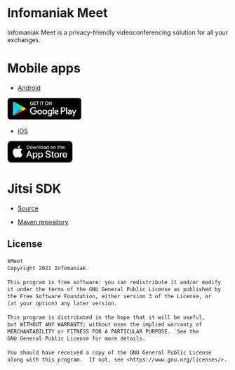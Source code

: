 # Infomaniak Meet
Infomaniak Meet is a privacy-friendly videoconferencing solution for all your exchanges.

# Mobile apps

* [Android](https://github.com/Infomaniak/android-infomaniak-meet)

[<img src="img/google-play-badge.png" height="50">](https://play.google.com/store/apps/details?id=com.infomaniak.meet)

* [iOS](https://github.com/Infomaniak/ios-infomaniak-meet)

[<img src="img/appstore-badge.png" height="50">](https://itunes.apple.com/us/app/infomaniak-meet/id1505940319)

# Jitsi SDK

* [Source](https://github.com/Infomaniak/jitsi-meet/tree/infomaniak/android)

* [Maven repository](https://github.com/Infomaniak/jitsi-maven-repository)

## License

	kMeet
    Copyright 2021 Infomaniak

    This program is free software: you can redistribute it and/or modify
    it under the terms of the GNU General Public License as published by
    the Free Software Foundation, either version 3 of the License, or
    (at your option) any later version.

    This program is distributed in the hope that it will be useful,
    but WITHOUT ANY WARRANTY; without even the implied warranty of
    MERCHANTABILITY or FITNESS FOR A PARTICULAR PURPOSE.  See the
    GNU General Public License for more details.

    You should have received a copy of the GNU General Public License
    along with this program.  If not, see <https://www.gnu.org/licenses/>.